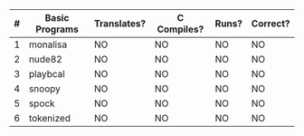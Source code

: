 |  #  |   Basic Programs     | Translates? | C Compiles? | Runs? | Correct? |
|-----|----------------------|-------------|-------------|-------|----------|
|   1 | monalisa             |      NO     |      NO     |   NO  |    NO    |
|   2 | nude82               |      NO     |      NO     |   NO  |    NO    |
|   3 | playbcal             |      NO     |      NO     |   NO  |    NO    |
|   4 | snoopy               |      NO     |      NO     |   NO  |    NO    |
|   5 | spock                |      NO     |      NO     |   NO  |    NO    |
|   6 | tokenized            |      NO     |      NO     |   NO  |    NO    |
